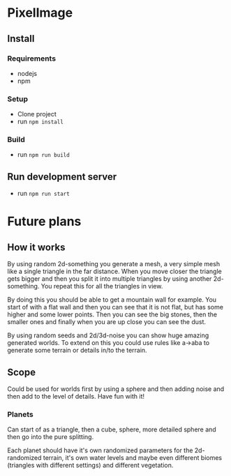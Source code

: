 # PixelImage

## Install

### Requirements
* nodejs
* npm

### Setup
* Clone project
* run `npm install`

### Build
* run `npm run build`

## Run development server
* run `npm run start`


# Future plans

## How it works

By using random 2d-something you generate a mesh, a very simple mesh like a single triangle in the far distance.
When you move closer the triangle gets bigger and then you split it into multiple triangles by using another 2d-something.
You repeat this for all the triangles in view.

By doing this you should be able to get a mountain wall for example.
You start of with a flat wall and then you can see that it is not flat, but has some higher and some lower points.
Then you can see the big stones, then the smaller ones and finally when you are up close you can see the dust. 

By using random seeds and 2d/3d-noise you can show huge amazing generated worlds. 
To extend on this you could use rules like a->aba to generate some terrain or details in/to the terrain.

## Scope
Could be used for worlds first by using a sphere and then adding noise and then add to the level of details.
Have fun with it! 


### Planets
Can start of as a triangle, then a cube, sphere, more detailed sphere and then go into the pure splitting. 

Each planet should have it's own randomized parameters for the 2d-randomized terrain, it's own water levels and maybe even different biomes (triangles with different settings) and different vegetation. 
